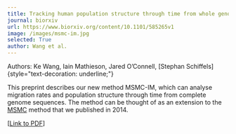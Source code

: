```yaml
---
title: Tracking human population structure through time from whole genome sequences
journal: biorxiv
url: https://www.biorxiv.org/content/10.1101/585265v1
image: /images/msmc-im.jpg
selected: True
author: Wang et al.
---
```


Authors: Ke Wang, Iain Mathieson, Jared O’Connell, [Stephan Schiffels]{style="text-decoration: underline;"}

This preprint describes our new method MSMC-IM, which can analyse migration rates and population structure through time from complete genome sequences. The method can be thought of as an extension to the [MSMC](/publications.html#2014-06-22-MSMC.md) method that we published in 2014.

\[[Link to PDF](https://www.biorxiv.org/content/biorxiv/early/2019/03/21/585265.full-text.pdf)\]